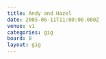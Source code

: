 ```yaml
---
title: Andy and Hazel
date: 2005-06-11T11:00:00.000Z
venue: v1
categories: gig
board: 8
layout: gig
---
```

